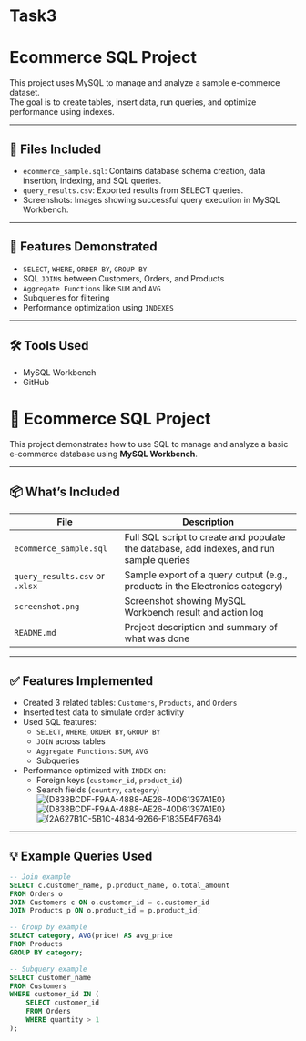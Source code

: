 # Task3
# Ecommerce SQL Project

This project uses MySQL to manage and analyze a sample e-commerce dataset.  
The goal is to create tables, insert data, run queries, and optimize performance using indexes.

---

## 📁 Files Included
- `ecommerce_sample.sql`: Contains database schema creation, data insertion, indexing, and SQL queries.
- `query_results.csv`: Exported results from SELECT queries.
- Screenshots: Images showing successful query execution in MySQL Workbench.

---

## 🧪 Features Demonstrated
- `SELECT`, `WHERE`, `ORDER BY`, `GROUP BY`
- SQL `JOIN`s between Customers, Orders, and Products
- `Aggregate Functions` like `SUM` and `AVG`
- Subqueries for filtering
- Performance optimization using `INDEXES`

---

## 🛠 Tools Used
- MySQL Workbench
- GitHub

# 🛒 Ecommerce SQL Project

This project demonstrates how to use SQL to manage and analyze a basic e-commerce database using **MySQL Workbench**.

---

## 📦 What’s Included

| File | Description |
|------|-------------|
| `ecommerce_sample.sql` | Full SQL script to create and populate the database, add indexes, and run sample queries |
| `query_results.csv` or `.xlsx` | Sample export of a query output (e.g., products in the Electronics category) |
| `screenshot.png` | Screenshot showing MySQL Workbench result and action log |
| `README.md` | Project description and summary of what was done |

---

## ✅ Features Implemented

- Created 3 related tables: `Customers`, `Products`, and `Orders`
- Inserted test data to simulate order activity
- Used SQL features:
  - `SELECT`, `WHERE`, `ORDER BY`, `GROUP BY`
  - `JOIN` across tables
  - `Aggregate Functions`: `SUM`, `AVG`
  - Subqueries
- Performance optimized with `INDEX` on:
  - Foreign keys (`customer_id`, `product_id`)
  - Search fields (`country`, `category`)
![{D838BCDF-F9AA-4888-AE26-40D61397A1E0}](https://github.com/user-attachments/assets/5ed76d84-95b4-4f43-915a-84abe9946604)
![{D838BCDF-F9AA-4888-AE26-40D61397A1E0}](https://github.com/user-attachments/assets/621dbb3d-f7ac-4904-8c5f-4aaed5958ef5)
![{2A627B1C-5B1C-4834-9266-F1835E4F76B4}](https://github.com/user-attachments/assets/479c8278-9010-4136-9a7c-59fa4e140228)

---

## 💡 Example Queries Used

```sql
-- Join example
SELECT c.customer_name, p.product_name, o.total_amount
FROM Orders o
JOIN Customers c ON o.customer_id = c.customer_id
JOIN Products p ON o.product_id = p.product_id;

-- Group by example
SELECT category, AVG(price) AS avg_price
FROM Products
GROUP BY category;

-- Subquery example
SELECT customer_name
FROM Customers
WHERE customer_id IN (
    SELECT customer_id
    FROM Orders
    WHERE quantity > 1
);




